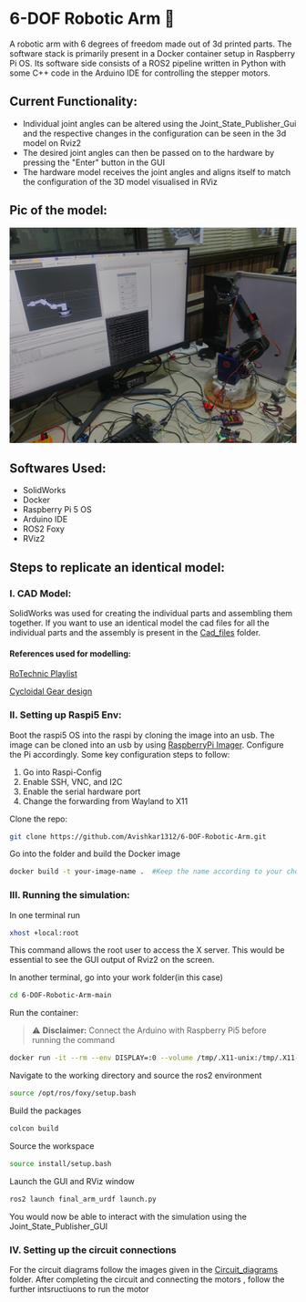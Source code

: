 # 6-DOF Robotic Arm &#x1F916;

A robotic arm with 6 degrees of freedom made out of 3d printed parts. The software stack is primarily present in a Docker container setup in Raspberry Pi OS. Its software side consists of a ROS2 pipeline written in Python with some C++ code in the Arduino IDE for controlling the stepper motors.

## Current Functionality:

* Individual joint angles can be altered using the Joint_State_Publisher_Gui and the respective changes in the configuration can be seen in the 3d model on Rviz2
* The desired joint angles can then be passed on to the hardware by pressing the "Enter" button in the GUI
* The hardware model receives the joint angles and aligns itself to match the configuration of the 3D model visualised in RViz

## Pic of the model:

![Hardware model](img/6dof_robotic_arm_1.jpeg)

## Softwares Used:

* SolidWorks
* Docker
* Raspberry Pi 5 OS
* Arduino IDE
* ROS2 Foxy
* RViz2

## Steps to replicate an identical model:

### I. CAD Model:

SolidWorks was used for creating the individual parts and assembling them together. If you want to use an identical model the cad files for all the individual parts and the assembly is present in the [Cad_files](Cad_files/) folder.

#### References used for modelling:

[RoTechnic Playlist](https://www.youtube.com/@roTechnic/playlists)

[Cycloidal Gear design](https://ewhiteowls.com/2022/02/the-ultimate-guide-to-design-cycloidal-drives-the-beating-heart-of-robotic-arms/)

### II. Setting up Raspi5 Env:

Boot the raspi5 OS into the raspi by cloning the image into an usb. The image can be cloned into an usb by using [RaspberryPi Imager](https://www.raspberrypi.com/software/).
Configure the Pi accordingly. Some key configuration steps to follow:


1. Go into Raspi-Config
2. Enable SSH, VNC, and I2C
3. Enable the serial hardware port
4. Change the forwarding from Wayland to X11

Clone the repo:

```bash
git clone https://github.com/Avishkar1312/6-DOF-Robotic-Arm.git
```

Go into the folder and build the Docker image

```bash
docker build -t your-image-name .  #Keep the name according to your choice
```
### III. Running the simulation:

In one terminal run 

```bash
xhost +local:root
```
This command allows the root user to access the X server. This would be essential to see the GUI output of Rviz2 on the screen.

In another terminal, go into your work folder(in this case)

```bash
cd 6-DOF-Robotic-Arm-main 
```

Run the container:

> ⚠️ **Disclaimer:** Connect the Arduino with Raspberry Pi5 before running the command
```bash
docker run -it --rm --env DISPLAY=:0 --volume /tmp/.X11-unix:/tmp/.X11-unix --volume /path/on/host:/path/in/container --device /dev/ttyACM0 your_container_name
```

Navigate to the working directory and source the ros2 environment

```bash
source /opt/ros/foxy/setup.bash
```

Build the packages

```bash
colcon build 
```

Source the workspace 

```bash
source install/setup.bash
```
Launch the GUI and RViz window

```bash
ros2 launch final_arm_urdf launch.py 
```

You would now be able to interact with the simulation using the Joint_State_Publisher_GUI

### IV. Setting up the circuit connections

For the circuit diagrams follow the images given in the [Circuit_diagrams](Circuit_diagrams/) folder. After completing the circuit and connecting the motors , follow the further intsructiuons to run the motor




































